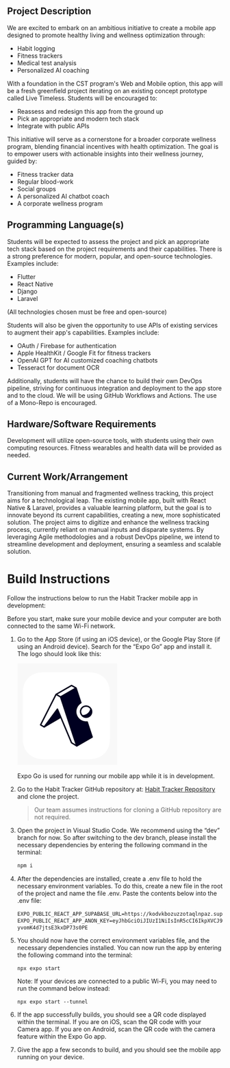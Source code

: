 ## **Project Description**

We are excited to embark on an ambitious initiative to create a mobile app designed to promote healthy living and wellness optimization through:

- Habit logging
- Fitness trackers
- Medical test analysis
- Personalized AI coaching

With a foundation in the CST program's Web and Mobile option, this app will be a fresh greenfield project iterating on an existing concept prototype called Live Timeless. Students will be encouraged to:

- Reassess and redesign this app from the ground up
- Pick an appropriate and modern tech stack
- Integrate with public APIs

This initiative will serve as a cornerstone for a broader corporate wellness program, blending financial incentives with health optimization. The goal is to empower users with actionable insights into their wellness journey, guided by:

- Fitness tracker data
- Regular blood-work
- Social groups
- A personalized AI chatbot coach
- A corporate wellness program

## **Programming Language(s)**

Students will be expected to assess the project and pick an appropriate tech stack based on the project requirements and their capabilities. There is a strong preference for modern, popular, and open-source technologies. Examples include:

- Flutter
- React Native
- Django
- Laravel

(All technologies chosen must be free and open-source)

Students will also be given the opportunity to use APIs of existing services to augment their app's capabilities. Examples include:

- OAuth / Firebase for authentication
- Apple HealthKit / Google Fit for fitness trackers
- OpenAI GPT for AI customized coaching chatbots
- Tesseract for document OCR

Additionally, students will have the chance to build their own DevOps pipeline, striving for continuous integration and deployment to the app store and to the cloud. We will be using GitHub Workflows and Actions. The use of a Mono-Repo is encouraged.

## **Hardware/Software Requirements**

Development will utilize open-source tools, with students using their own computing resources. Fitness wearables and health data will be provided as needed.

## **Current Work/Arrangement**

Transitioning from manual and fragmented wellness tracking, this project aims for a technological leap. The existing mobile app, built with React Native & Laravel, provides a valuable learning platform, but the goal is to innovate beyond its current capabilities, creating a new, more sophisticated solution. The project aims to digitize and enhance the wellness tracking process, currently reliant on manual inputs and disparate systems. By leveraging Agile methodologies and a robust DevOps pipeline, we intend to streamline development and deployment, ensuring a seamless and scalable solution.

# Build Instructions

Follow the instructions below to run the Habit Tracker mobile app in development:

Before you start, make sure your mobile device and your computer are both connected to the same Wi-Fi network.

1. Go to the App Store (if using an iOS device), or the Google Play Store (if using an Android device). Search for the “Expo Go” app and install it. The logo should look like this:

   ![Expo Go Logo](./assets/images/ExpoLogo.png)

   Expo Go is used for running our mobile app while it is in development.

2. Go to the Habit Tracker GitHub repository at: [Habit Tracker Repository](https://github.com/Vero-Ventures/habit-tracker) and clone the project.

   > Our team assumes instructions for cloning a GitHub repository are not required.

3. Open the project in Visual Studio Code. We recommend using the “dev” branch for now. So after switching to the dev branch, please install the necessary dependencies by entering the following command in the terminal:

   ```bash
   npm i
   ```

4. After the dependencies are installed, create a .env file to hold the necessary environment variables. To do this, create a new file in the root of the project and name the file .env. Paste the contents below into the .env file:

   ```
   EXPO_PUBLIC_REACT_APP_SUPABASE_URL=https://kodvkbozuzzotaqlnpaz.supabase.co
   EXPO_PUBLIC_REACT_APP_ANON_KEY=eyJhbGciOiJIUzI1NiIsInR5cCI6IkpXVCJ9.eyJpc3MiOiJzdXBhYmFzZSIsInJlZiI6ImtvZHZrYm96dXp6b3RhcWxucGF6Iiwicm9sZSI6ImFub24iLCJpYXQiOjE3MTQ3NzIyMTIsImV4cCI6MjAzMDM0ODIxMn0.NaqEouUyHeJZjTc37tP-yvomK4d7jtsE3kxDP73s0PE
   ```

5. You should now have the correct environment variables file, and the necessary dependencies installed. You can now run the app by entering the following command into the terminal:

   ```
   npx expo start
   ```

   Note: If your devices are connected to a public Wi-Fi, you may need to run the command below instead:

   ```
   npx expo start --tunnel
   ```

6. If the app successfully builds, you should see a QR code displayed within the terminal. If you are on iOS, scan the QR code with your Camera app.
   If you are on Android, scan the QR code with the camera feature within the Expo Go app.

7. Give the app a few seconds to build, and you should see the mobile app running on your device.
